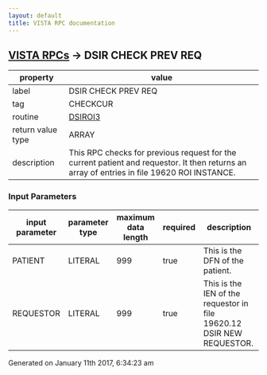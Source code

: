 ```yaml
---
layout: default
title: VISTA RPC documentation
---
```




## [VISTA RPCs](TableOfContent.md) &#8594; DSIR CHECK PREV REQ 

 property | value 
--- | --- 
 label | DSIR CHECK PREV REQ
 tag | CHECKCUR
 routine | [DSIROI3](http://code.osehra.org/dox/Routine_DSIROI3_source.html)
 return value type | ARRAY
 description | This RPC checks for previous request for the current patient and requestor. It then returns an array of entries in file 19620 ROI INSTANCE.

### Input Parameters

| input parameter | parameter type | maximum data length | required | description | 
| --- | --- | --- | --- | --- | 
| PATIENT | LITERAL | 999 | true | This is the DFN of the patient. | 
| REQUESTOR | LITERAL | 999 | true | This is the IEN of the requestor in file 19620.12 DSIR NEW REQUESTOR. | 




Generated on January 11th 2017, 6:34:23 am